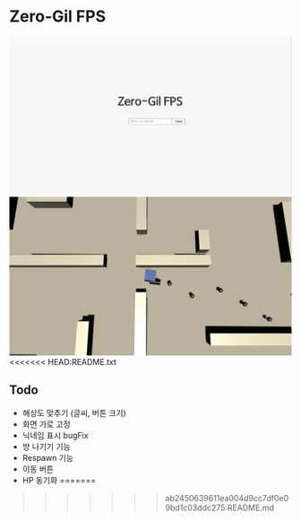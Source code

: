 # Zero-Gil FPS

![0g.PNG](./.github/images/0g.PNG)
![0g1.PNG](./.github/images/0g1.PNG)
<<<<<<< HEAD:README.txt

## Todo
- 해상도 맞추기 (글씨, 버튼 크기)
- 화면 가로 고정
- 닉네임 표시 bugFix
- 방 나기기 기능
- Respawn 기능
- 이동 버튼
- HP 동기화
=======
>>>>>>> ab2450639611ea004d9cc7df0e09bd1c03ddc275:README.md
